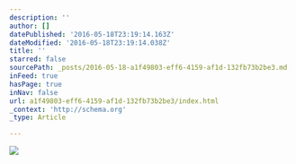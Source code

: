 ```yaml
---
description: ''
author: []
datePublished: '2016-05-18T23:19:14.163Z'
dateModified: '2016-05-18T23:19:14.038Z'
title: ''
starred: false
sourcePath: _posts/2016-05-18-a1f49803-eff6-4159-af1d-132fb73b2be3.md
inFeed: true
hasPage: true
inNav: false
url: a1f49803-eff6-4159-af1d-132fb73b2be3/index.html
_context: 'http://schema.org'
_type: Article

---
```

![](https://the-grid-user-content.s3-us-west-2.amazonaws.com/06f3c313-8a3f-4ee7-9fab-7205b5a8552c.jpg)